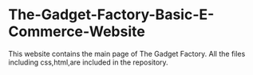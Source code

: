 # The-Gadget-Factory-Basic-E-Commerce-Website
This website contains the main page of The Gadget Factory.
All the files including css,html,are included in the repository.
